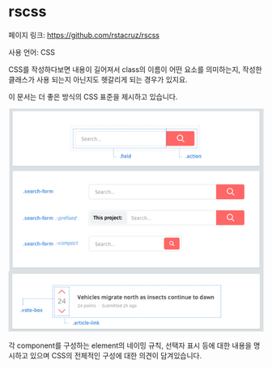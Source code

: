 # rscss

페이지 링크: https://github.com/rstacruz/rscss

사용 언어: CSS

CSS를 작성하다보면 내용이 길어져서 class의 이름이 어떤 요소를 의미하는지, 작성한 클래스가 사용 되는지 아닌지도 헷갈리게 되는 경우가 있지요.

이 문서는 더 좋은 방식의 CSS 표준을 제시하고 있습니다.

![이미지](img/003-20.png)

각 component를 구성하는 element의 네이밍 규칙, 선택자 표시 등에 대한 내용을 명시하고 있으며 CSS의 전체적인 구성에 대한 의견이 담겨있습니다.
